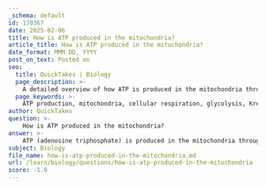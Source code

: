 ```yaml
---
_schema: default
id: 170367
date: 2025-02-06
title: How is ATP produced in the mitochondria?
article_title: How is ATP produced in the mitochondria?
date_format: MMM DD, YYYY
post_on_text: Posted on
seo:
  title: QuickTakes | Biology
  page_description: >-
    A detailed overview of how ATP is produced in the mitochondria through glycolysis, the Krebs cycle, and the electron transport chain, highlighting the importance of each stage in cellular respiration.
  page_keywords: >-
    ATP production, mitochondria, cellular respiration, glycolysis, Krebs cycle, citric acid cycle, electron transport chain, chemiosmosis, ATP synthase, energy conversion, glucose metabolism
author: QuickTakes
question: >-
    How is ATP produced in the mitochondria?
answer: >-
    ATP (adenosine triphosphate) is produced in the mitochondria through a series of metabolic processes that are part of cellular respiration. The key stages involved in ATP production are Glycolysis, the Krebs Cycle (Citric Acid Cycle), and the Electron Transport Chain (ETC). Here’s a detailed overview of how ATP is generated in the mitochondria:\n\n### 1. Glycolysis\n- **Location**: This process occurs in the cytoplasm of the cell.\n- **Process**: Glucose (C₆H₁₂O₆) is broken down into two molecules of pyruvate. This process generates a small amount of ATP (2 ATP molecules) and produces NADH, which carries electrons to the next stages of cellular respiration.\n\n### 2. Krebs Cycle (Citric Acid Cycle)\n- **Location**: The Krebs cycle takes place in the mitochondrial matrix.\n- **Process**: Pyruvate from glycolysis is converted into acetyl-CoA, which enters the Krebs cycle. During this cycle, acetyl-CoA is oxidized, resulting in the production of carbon dioxide (CO₂) and high-energy electron carriers, NADH and FADH₂. The Krebs cycle generates a small amount of ATP directly (1 ATP per cycle) and produces additional NADH and FADH₂, which are crucial for the next stage.\n\n### 3. Electron Transport Chain (ETC)\n- **Location**: The ETC is located in the inner mitochondrial membrane.\n- **Process**: The NADH and FADH₂ produced in the previous stages donate their electrons to the electron transport chain. As electrons move through the chain, they release energy, which is used to pump protons (H⁺ ions) from the mitochondrial matrix into the intermembrane space, creating a proton gradient.\n\n### 4. Chemiosmosis and ATP Synthesis\n- **Proton Gradient**: The accumulation of protons in the intermembrane space creates a potential energy difference (proton motive force).\n- **ATP Synthase**: Protons flow back into the mitochondrial matrix through ATP synthase, a protein complex that uses the energy from this flow to synthesize ATP from ADP and inorganic phosphate (Pi).\n- **Final Electron Acceptor**: At the end of the electron transport chain, electrons are transferred to molecular oxygen (O₂), which combines with protons to form water (H₂O). This step is crucial as it ensures the continuation of the electron transport chain.\n\n### Summary of ATP Production\nThe overall process of cellular respiration can be summarized by the following chemical equation:\n$$\nC_6H_{12}O_6 + 6O_2 \rightarrow 6CO_2 + 6H_2O + \text{ATP}\n$$\nFrom one molecule of glucose, cellular respiration can yield up to approximately 36-38 molecules of ATP, depending on the efficiency of the processes involved.\n\nIn conclusion, ATP production in the mitochondria is a complex process that involves multiple stages, each contributing to the efficient conversion of energy stored in glucose into usable ATP, the energy currency of the cell.
subject: Biology
file_name: how-is-atp-produced-in-the-mitochondria.md
url: /learn/biology/questions/how-is-atp-produced-in-the-mitochondria
score: -1.0
---
```


&nbsp;